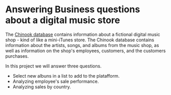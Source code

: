 # Answering Business questions about a digital music store

The [Chinook database](https://github.com/lerocha/chinook-database) contains information about a fictional digital music shop - kind of like a mini-iTunes store. The Chinook database contains information about the artists, songs, and albums from the music shop, as well as information on the shop's employees, customers, and the customers purchases. 
    
In this project we will answer three questions. 

- Select new albuns in a list to add to the platafform. 
- Analyzing employee's sale performance. 
- Analyzing sales by country.    
